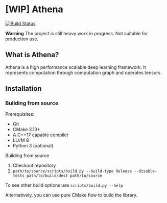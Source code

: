 # [WIP] Athena

[![Build Status](https://travis-ci.org/athenaml/athena.svg?branch=master)](https://travis-ci.org/athenaml/athena)

**Warning** The project is still heavy work in progress. Not suitable for production use.

## What is Athena?

Athena is a high performance scalable deep learning framework. It represents computation
through computation graph and operates tensors.

## Installation
### Building from source

Prerequisites:
- Git
- CMake 3.13+
- A C++17 capable compiler
- LLVM 8
- Python 3 (optional)

Building from source

1. Checkout repository
2. `path/to/source/scripts/build.py --build-type Release --disable-tests path/to/build/dest path/to/source`

To see other build options use `scripts/build.py --help`

Alternatively, you can use pure CMake flow to build the library.
